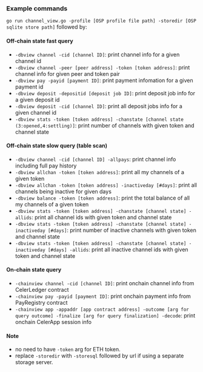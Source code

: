 ### Example commands

`go run channel_view.go -profile [OSP profile file path] -storedir [OSP sqlite store path]` followed by:

#### Off-chain state fast query
* `-dbview channel -cid [channel ID]`: print channel info for a given channel id
* `-dbview channel -peer [peer address] -token [token address]`: print channel info for given peer and token pair
* `-dbview pay -payid [payment ID]`: print payment infomation for a given payment id
* `-dbview deposit -depositid [deposit job ID]`: print deposit job info for a given deposit id
* `-dbview deposit -cid [channel ID]`: print all deposit jobs info for a given channel id
* `-dbview stats -token [token address] -chanstate [channel state (3:opened,4:settling)]`: print number of channels with given token and channel state

#### Off-chain state slow query (table scan)
* `-dbview channel -cid [channel ID] -allpays`: print channel info including full pay history
* `-dbview allchan -token [token address]`: print all my channels of a given token
* `-dbview allchan -token [token address] -inactiveday [#days]`: print all channels being inactive for given days
* `-dbview balance -token [token address]`: print the total balance of all my channels of a given token
* `-dbview stats -token [token address] -chanstate [channel state] -allids`: print all channel ids with given token and channel state
* `-dbview stats -token [token address] -chanstate [channel state] -inactiveday [#days]`: print number of inactive channels with given token and channel state
* `-dbview stats -token [token address] -chanstate [channel state] -inactiveday [#days] -allids`: print all inactive channel ids with given token and channel state

#### On-chain state query
* `-chainview channel -cid [channel ID]`: print onchain channel info from CelerLedger contract
* `-chainview pay -payid [payment ID]`: print onchain payment info from PayRegistry contract
* `-chainview app -appaddr [app contract address] -outcome [arg for query outcome] -finalize [arg for query finalization] -decode`: print onchain CelerApp session info

#### Note
* no need to have `-token` arg for ETH token.
* replace `-storedir` with `-storesql` followed by url if using a separate storage server.
